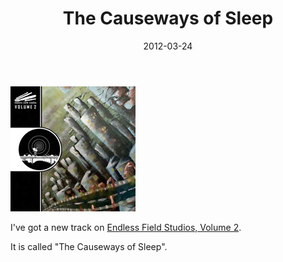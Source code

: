 ﻿---
layout: post
title: The Causeways of Sleep
date: 2012-03-24
tags: ['Releases']
---
[![Endless Field Studios, Volume 2](/assets/images/endless-field-studios-volume-2.jpg)](http://endlessfieldstudios.bandcamp.com/album/endless-field-studios-volume-2)

I've got a new track on [Endless Field Studios, Volume 2](http://endlessfieldstudios.bandcamp.com/album/endless-field-studios-volume-2).

It is called "The Causeways of Sleep".